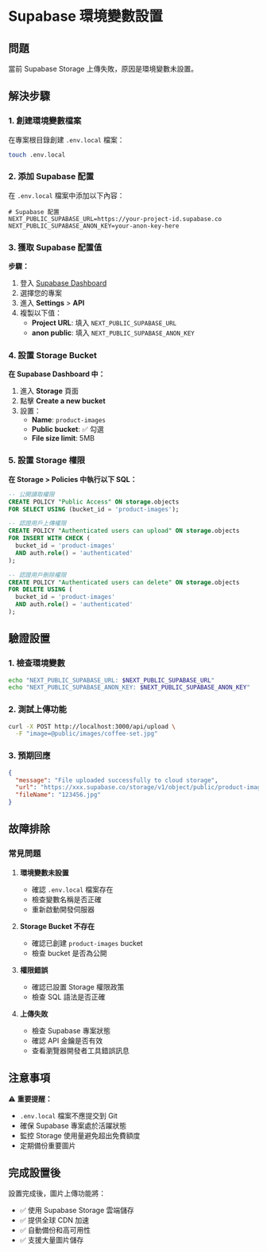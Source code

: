 # Supabase 環境變數設置

## 問題

當前 Supabase Storage 上傳失敗，原因是環境變數未設置。

## 解決步驟

### 1. 創建環境變數檔案

在專案根目錄創建 `.env.local` 檔案：

```bash
touch .env.local
```

### 2. 添加 Supabase 配置

在 `.env.local` 檔案中添加以下內容：

```env
# Supabase 配置
NEXT_PUBLIC_SUPABASE_URL=https://your-project-id.supabase.co
NEXT_PUBLIC_SUPABASE_ANON_KEY=your-anon-key-here
```

### 3. 獲取 Supabase 配置值

**步驟：**
1. 登入 [Supabase Dashboard](https://supabase.com/dashboard)
2. 選擇您的專案
3. 進入 **Settings** > **API**
4. 複製以下值：
   - **Project URL**: 填入 `NEXT_PUBLIC_SUPABASE_URL`
   - **anon public**: 填入 `NEXT_PUBLIC_SUPABASE_ANON_KEY`

### 4. 設置 Storage Bucket

**在 Supabase Dashboard 中：**
1. 進入 **Storage** 頁面
2. 點擊 **Create a new bucket**
3. 設置：
   - **Name**: `product-images`
   - **Public bucket**: ✅ 勾選
   - **File size limit**: 5MB

### 5. 設置 Storage 權限

**在 Storage > Policies 中執行以下 SQL：**

```sql
-- 公開讀取權限
CREATE POLICY "Public Access" ON storage.objects
FOR SELECT USING (bucket_id = 'product-images');

-- 認證用戶上傳權限
CREATE POLICY "Authenticated users can upload" ON storage.objects
FOR INSERT WITH CHECK (
  bucket_id = 'product-images' 
  AND auth.role() = 'authenticated'
);

-- 認證用戶刪除權限
CREATE POLICY "Authenticated users can delete" ON storage.objects
FOR DELETE USING (
  bucket_id = 'product-images' 
  AND auth.role() = 'authenticated'
);
```

## 驗證設置

### 1. 檢查環境變數

```bash
echo "NEXT_PUBLIC_SUPABASE_URL: $NEXT_PUBLIC_SUPABASE_URL"
echo "NEXT_PUBLIC_SUPABASE_ANON_KEY: $NEXT_PUBLIC_SUPABASE_ANON_KEY"
```

### 2. 測試上傳功能

```bash
curl -X POST http://localhost:3000/api/upload \
  -F "image=@public/images/coffee-set.jpg"
```

### 3. 預期回應

```json
{
  "message": "File uploaded successfully to cloud storage",
  "url": "https://xxx.supabase.co/storage/v1/object/public/product-images/123456.jpg",
  "fileName": "123456.jpg"
}
```

## 故障排除

### 常見問題

1. **環境變數未設置**
   - 確認 `.env.local` 檔案存在
   - 檢查變數名稱是否正確
   - 重新啟動開發伺服器

2. **Storage Bucket 不存在**
   - 確認已創建 `product-images` bucket
   - 檢查 bucket 是否為公開

3. **權限錯誤**
   - 確認已設置 Storage 權限政策
   - 檢查 SQL 語法是否正確

4. **上傳失敗**
   - 檢查 Supabase 專案狀態
   - 確認 API 金鑰是否有效
   - 查看瀏覽器開發者工具錯誤訊息

## 注意事項

⚠️ **重要提醒：**
- `.env.local` 檔案不應提交到 Git
- 確保 Supabase 專案處於活躍狀態
- 監控 Storage 使用量避免超出免費額度
- 定期備份重要圖片

## 完成設置後

設置完成後，圖片上傳功能將：
- ✅ 使用 Supabase Storage 雲端儲存
- ✅ 提供全球 CDN 加速
- ✅ 自動備份和高可用性
- ✅ 支援大量圖片儲存 